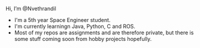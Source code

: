  Hi, I’m @Nvethrandil
- I'm a 5th year Space Engineer student.
- I'm currently learningn Java, Python, C and ROS.
- Most of my repos are assignments and are therefore private, but there is some stuff coming soon from hobby projects hopefully.

<!---
Nvethrandil/Nvethrandil is a ✨ special ✨ repository because its `README.md` (this file) appears on your GitHub profile.
You can click the Preview link to take a look at your changes.
--->
